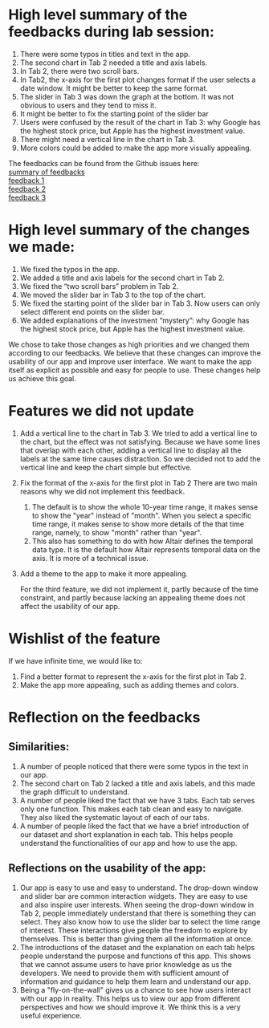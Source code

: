 # High level summary of the feedbacks during lab session:
1.	There were some typos in titles and text in the app.
2.	The second chart in Tab 2 needed a title and axis labels.
3.	In Tab 2, there were two scroll bars.
4.  In Tab2, the x-axis for the first plot changes format if the user selects a date window. It might be better to keep the same format.
4.	The slider in Tab 3 was down the graph at the bottom. It was not obvious to users and they tend to miss it.
5.	It might be better to fix the starting point of the slider bar
6.	Users were confused by the result of the chart in Tab 3: why Google has the highest stock price, but Apple has the highest investment value.
7.	There might need a vertical line in the chart in Tab 3.
8.	More colors could be added to make the app more visually appealing.

The feedbacks can be found from the Github issues here:     
[summary of feedbacks](https://github.com/UBC-MDS/DSCI-532_group-211_dashboards/issues/40)     
[feedback 1](https://github.com/UBC-MDS/DSCI-532_group-211_dashboards/issues/37)   
[feedback 2](https://github.com/UBC-MDS/DSCI-532_group-211_dashboards/issues/38)     
[feedback 3](https://github.com/UBC-MDS/DSCI-532_group-211_dashboards/issues/39)    

# High level summary of the changes we made:
1.	We fixed the typos in the app.
2.	We added a title and axis labels for the second chart in Tab 2.
3.	We fixed the “two scroll bars” problem in Tab 2.
4.	We moved the slider bar in Tab 3 to the top of the chart.
5.  We fixed the starting point of the slider bar in Tab 3. Now users can only select different end points on the slider bar.
6.	We added explanations of the investment “mystery”: why Google has the highest stock price, but Apple has the highest investment value.

We chose to take those changes as high priorities and we changed them according to our feedbacks. We believe that these changes can improve the usability of our app and improve user interface. We want to make the app itself as explicit as possible and easy for people to use. These changes help us achieve this goal.

# Features we did not update
1.	Add a vertical line to the chart in Tab 3.
  We tried to add a vertical line to the chart, but the effect was not satisfying. Because we have some lines that overlap with each other, adding a vertical line to display all the labels at the same time causes distraction. So we decided not to add the vertical line and keep the chart simple but effective. 

2.  Fix the format of the x-axis for the first plot in Tab 2
There are two main reasons why we did not implement this feedback.
    1. The default is to show the whole 10-year time range, it makes sense to show the "year" instead of "month". When you select a specific time range, it makes sense to show more details of the that time range, namely, to show "month" rather than "year".
    2. This also has something to do with how Altair defines the temporal data type. It is the default how Altair represents temporal data on the axis. It is more of a technical issue.

3.	Add a theme to the app to make it more appealing. 

    For the third feature, we did not implement it, partly because of the time constraint, and partly because lacking an appealing theme does not affect the usability of our app.  

# Wishlist of the feature 
If we have infinite time, we would like to:
1. Find a better format to represent the x-axis for the first plot in Tab 2.
2. Make the app more appealing, such as adding themes and colors. 


# Reflection on the feedbacks
## Similarities:
1.	A number of people noticed that there were some typos in the text in our app.
2. The second chart on Tab 2 lacked a title and axis labels, and this made the graph difficult to understand.
3. A number of people liked the fact that we have 3 tabs. Each tab serves only one function. This makes each tab clean and easy to navigate. They also liked the systematic layout of each of our tabs.
4. A number of people liked the fact that we have a brief introduction of our dataset and short explanation in each tab. This helps people understand the functionalities of our app and how to use the app.


## Reflections on the usability of the app:
1. Our app is easy to use and easy to understand. The drop-down window and slider bar are common interaction widgets. They are easy to use and also inspire user interests. When seeing the drop-down window in Tab 2, people immediately understand that there is something they can select. They also know how to use the slider bar to select the time range of interest. These interactions give people the freedom to explore by themselves. This is better than giving them all the information at once. 
2.	The introductions of the dataset and the explanation on each tab helps people understand the purpose and functions of this app. This shows that we cannot assume users to have prior knowledge as us the developers. We need to provide them with sufficient amount of information and guidance to help them learn and understand our app. 
3.	Being a "fly-on-the-wall" gives us a chance to see how users interact with our app in reality. This helps us to view our app from different perspectives and how we should improve it. We think this is a very useful experience. 
